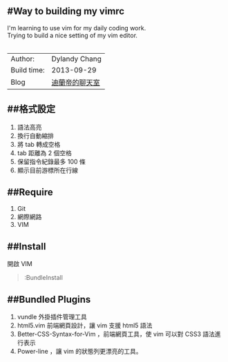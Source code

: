 #Way to building my vimrc
---
I'm learning to use vim for my daily coding work.<br>
Trying to build a nice setting of my vim editor.<br>
<br>
<table>
<tr>
<td> Author:</td><td>Dylandy Chang</td>
</tr>
<tr>
<td> Build time:</td><td>2013-09-29</td>
<tr>
<td> Blog</td><td> <a href='http://dylandychat.blogspot.com'> 迪蘭帝的聊天室</a> </td>
</tr>
</table>

##格式設定
---
 1. 語法高亮
 2. 換行自動縮排
 3. 將 tab 轉成空格
 4. tab 距離為 2 個空格
 5. 保留指令紀錄最多 100 條
 6. 顯示目前游標所在行線


##Require
---
 1. Git<br>
 2. 網際網路<br>
 3. VIM<br>

##Install
---
開啟 VIM <br>
> :BundleInstall

##Bundled Plugins
---
 1. vundle 外掛插件管理工具<br>
 2. html5.vim 前端網頁設計，讓 vim 支援 html5 語法<br>
 3. Better-CSS-Syntax-for-Vim ，前端網頁工具，使 vim 可以對 CSS3 語法進行表示<br>
 4. Power-line ，讓 vim 的狀態列更漂亮的工具。<br>




